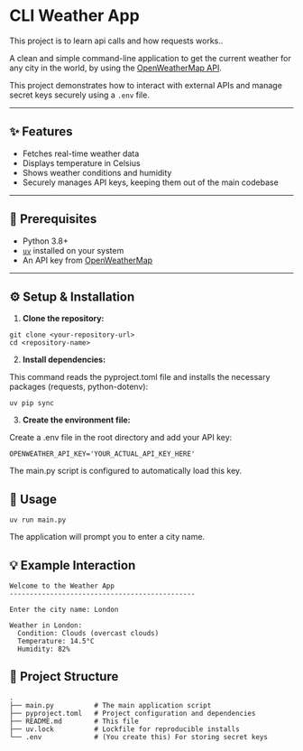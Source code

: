# CLI Weather App
This project is to learn api calls and how requests works..

A clean and simple command-line application to get the current weather for any city in the world, by using the [OpenWeatherMap API](https://openweathermap.org/api).

This project demonstrates how to interact with external APIs and manage secret keys securely using a `.env` file.

---

## ✨ Features

- Fetches real-time weather data
- Displays temperature in Celsius
- Shows weather conditions and humidity
- Securely manages API keys, keeping them out of the main codebase

---

## 🧰 Prerequisites

- Python 3.8+
- [`uv`](https://github.com/astral-sh/uv) installed on your system
- An API key from [OpenWeatherMap](https://openweathermap.org/)

---

## ⚙️ Setup & Installation

1. **Clone the repository:**

```
git clone <your-repository-url>
cd <repository-name>
```

2. **Install dependencies:**

This command reads the pyproject.toml file and installs the necessary packages (requests, python-dotenv):
```
uv pip sync
```

3. **Create the environment file:**

Create a .env file in the root directory and add your API key:
```
OPENWEATHER_API_KEY='YOUR_ACTUAL_API_KEY_HERE'
```
The main.py script is configured to automatically load this key.

## 🚀 Usage
```
uv run main.py
```
The application will prompt you to enter a city name.

## 💡 Example Interaction

```
Welcome to the Weather App
----------------------------------------------

Enter the city name: London

Weather in London:
  Condition: Clouds (overcast clouds)
  Temperature: 14.5°C
  Humidity: 82%
```

## 📁 Project Structure
```
.
├── main.py          # The main application script
├── pyproject.toml   # Project configuration and dependencies
├── README.md        # This file
├── uv.lock          # Lockfile for reproducible installs
└── .env             # (You create this) For storing secret keys
```

